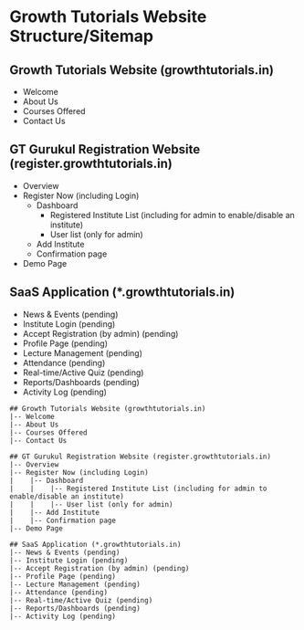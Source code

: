 # Growth Tutorials Website Structure/Sitemap

## Growth Tutorials Website (growthtutorials.in)
- Welcome
- About Us
- Courses Offered
- Contact Us

## GT Gurukul Registration Website (register.growthtutorials.in)
- Overview
- Register Now (including Login)
  - Dashboard
    - Registered Institute List (including for admin to enable/disable an institute)
    - User list (only for admin)
  - Add Institute
  - Confirmation page
- Demo Page

## SaaS Application (*.growthtutorials.in)
- News & Events (pending)
- Institute Login (pending)
- Accept Registration (by admin) (pending)
- Profile Page (pending)
- Lecture Management (pending)
- Attendance (pending)
- Real-time/Active Quiz (pending)
- Reports/Dashboards (pending)
- Activity Log (pending)


```
## Growth Tutorials Website (growthtutorials.in)
|-- Welcome
|-- About Us
|-- Courses Offered
|-- Contact Us

## GT Gurukul Registration Website (register.growthtutorials.in)
|-- Overview
|-- Register Now (including Login)
|    |-- Dashboard
|    |    |-- Registered Institute List (including for admin to enable/disable an institute)
|    |    |-- User list (only for admin)
|    |-- Add Institute
|    |-- Confirmation page
|-- Demo Page

## SaaS Application (*.growthtutorials.in)
|-- News & Events (pending)
|-- Institute Login (pending)
|-- Accept Registration (by admin) (pending)
|-- Profile Page (pending)
|-- Lecture Management (pending)
|-- Attendance (pending)
|-- Real-time/Active Quiz (pending)
|-- Reports/Dashboards (pending)
|-- Activity Log (pending)
```
